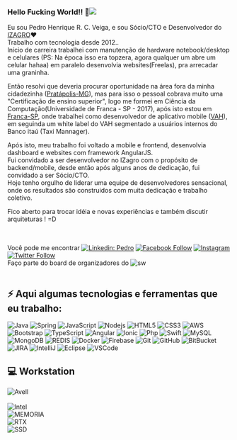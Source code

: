 ### Hello Fucking World!! 👋![](https://komarev.com/ghpvc/?username=pedrohenriqueveiga&style=flat)

Eu sou Pedro Henrique R. C. Veiga, e sou Sócio/CTO e Desenvolvedor do [IZAGRO](https://www.izagro.com.br/):heart:<br>
Trabalho com tecnologia desde 2012..<br>
Início de carreira trabalhei com manutenção de hardware notebook/desktop e celulares (PS: Na época isso era topzera, agora qualquer um abre um celular hahaa)
em paralelo desenvolvia websites(Freelas), pra arrecadar uma graninha. <br>

Então resolvi que deveria procurar oportunidade na área fora da minha cidadezinha ([Pratápolis-MG](https://www.google.com.br/maps/place/Prat%C3%A1polis+-+MG/@-20.7472996,-46.86377,15.25z/data=!4m5!3m4!1s0x94b72452f3a1f187:0x9c312b9ad265533a!8m2!3d-20.7448079!4d-46.8600955)), mas para isso o pessoal cobrava muito uma "Certificação de ensino superior", logo me formei em Ciência da Computação(Universidade de Franca - SP - 2017), após isto estou em [Franca-SP](https://www.google.com.br/maps/place/Franca,+SP/@-20.5222082,-47.4355446,13z/data=!4m5!3m4!1s0x94b0a9b35dc60831:0x68b8558a69681462!8m2!3d-20.5393288!4d-47.4013437), 
onde trabalhei como desenvolvedor de aplicativo mobile ([VAH](https://www.vahcompare.com/)), 
em seguinda um white label do VAH segmentado a usuários internos do Banco itaú (Taxi Mannager).<br>

Após isto, meu trabalho foi voltado a mobile e frontend, desenvolvia dashboard e websites com framework AngularJS.<br>
Fui convidado a ser desenvolvedor no IZagro com o propósito de backend/mobile, desde então após alguns anos de dedicação, fui convidado a ser Sócio/CTO.<br>
Hoje tenho orgulho de liderar uma equipe de desenvolvedores sensacional, onde os resultados são construidos com muita dedicação e trabalho coletivo.

Fico aberto para trocar idéia e novas experiências e também discutir arquiteturas ! =D

<br><br>Você pode me encontrar 
[![Linkedin: Pedro](https://img.shields.io/badge/-Linkedin-blue?style=flat-square&logo=Linkedin&logoColor=white&link=https://www.linkedin.com/in/pedrohenriqueveiga/)](https://www.linkedin.com/in/pedrohenriqueveiga/)
[![Facebook Follow](https://img.shields.io/badge/facebook-%231877F2.svg?&style=for-the-square&logo=facebook&logoColor=white)](https://www.facebook.com/Pedritohhh)
[![Instagram](https://img.shields.io/badge/instagram-%23E4405F.svg?&style=for-the-square&logo=instagram&logoColor=white)](https://www.instagram.com/pedro.hveiga/)
[![Twitter Follow](https://img.shields.io/twitter/follow/Peedritoh?style=social)](https://twitter.com/Peedritoh)
<br> Faço parte do board de organizadores do
![sw](https://img.shields.io/badge/StartupWeekendFranca-green?&style=for-the-square&logo=StartupWeekendFranca&logoColor=white)
<br><br>
## ⚡ Aqui algumas tecnologias e ferramentas que eu trabalho:

![Java](https://img.shields.io/badge/-Java-007396?style=flat-square&logo=java)
![Spring](https://img.shields.io/badge/-Spring-6DB33F?style=flat-square&logo=spring&logoColor=white)
![JavaScript](https://img.shields.io/badge/-JavaScript-black?style=flat-square&logo=javascript)
![Nodejs](https://img.shields.io/badge/-Nodejs-339933?style=flat-square&logo=Node.js&logoColor=white)
![HTML5](https://img.shields.io/badge/-HTML5-E34F26?style=flat-square&logo=html5&logoColor=white)
![CSS3](https://img.shields.io/badge/-CSS3-1572B6?style=flat-square&logo=css3)
![AWS](https://img.shields.io/badge/-AWS-E34F26?style=flat-square&logo=amazon)
![Bootstrap](https://img.shields.io/badge/-Bootstrap-563D7C?style=flat-square&logo=bootstrap)
![TypeScript](https://img.shields.io/badge/-TypeScript-007ACC?style=flat-square&logo=typescript)
![Angular](https://img.shields.io/badge/-Angular-DD0031?style=flat-square&logo=angular)
![Ionic](https://img.shields.io/badge/-Ionic-3880FF?style=flat-square&logo=ionic&logoColor=white)
![Php](https://img.shields.io/badge/php-%23777BB4.svg?&style=for-the-square&logo=php&logoColor=white)
![Swift](https://img.shields.io/badge/Swift-cccecf?&style=for-the-square&logo=swift&logoColor=white)
![MySQL](https://img.shields.io/badge/-MySQL-4479A1?style=flat-square&logo=mysql&logoColor=white)
![MongoDB](https://img.shields.io/badge/-MongoDB-black?style=flat-square&logo=mongodb)
![REDIS](https://img.shields.io/badge/-Redis-ffffff?style=flat-square&logo=redis)
![Docker](https://img.shields.io/badge/-Docker-2496ED?style=flat-square&logo=docker&logoColor=white)
![Firebase](https://img.shields.io/badge/Firebase-FFCA28?style=flat-square&logo=firebase&logoColor=white)
![Git](https://img.shields.io/badge/-Git-black?style=flat-square&logo=git)
![GitHub](https://img.shields.io/badge/-GitHub-181717?style=flat-square&logo=github)
![BitBucket](https://img.shields.io/badge/-BitBucket-darkblue?style=flat-square&logo=bitbucket)
![JIRA](https://img.shields.io/badge/-JIRA-0052CC?style=flat-square&logo=jira)
![IntelliJ](https://img.shields.io/badge/-IntelliJ%20IDEA-black?style=flat-square&logo=intellij-idea&logoColor=white)
![Eclipse](https://img.shields.io/badge/-Eclipse-2C2255?style=flat-square&logo=eclipse&logoColor=white)
![VSCode](https://img.shields.io/badge/-VSCode-007ACC?style=flat-square&logo=visual-studio-code&logoColor=white)

##  :computer: Workstation
  ![Avell](https://img.shields.io/badge/Avell%20-C75-lightgrey)
        <br><br>
  ![Intel](https://img.shields.io/badge/intel-core%20i7%208th-%230071C5.svg?&style=for-the-square&logo=intel&logoColor=white) <br>
  ![MEMORIA](https://img.shields.io/badge/DDR4-32GB-green) <br>
  ![RTX](https://img.shields.io/badge/nvidia-RTX2070-%2376B900.svg?&style=for-the-square&logo=nvidia&logoColor=white) <br>
  ![SSD](https://img.shields.io/badge/SSD-1%2C5T-orange) <br>
  
  


